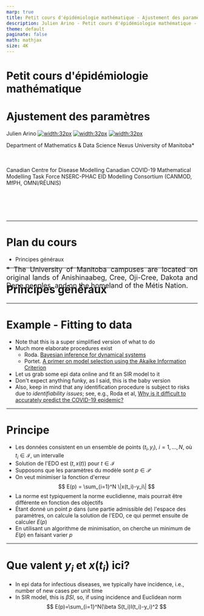 ```yaml
---
marp: true
title: Petit cours d'épidémiologie mathématique - Ajustement des paramètres
description: Julien Arino - Petit cours d'épidémiologie mathématique - Cours 19 - Ajustement des paramètres
theme: default
paginate: false
math: mathjax
size: 4K
---
```


<style>
  .theorem {
    text-align:justify;
    background-color:#16a085;
    border-radius:20px;
    padding:10px 20px 10px 20px;
    box-shadow: 0px 1px 5px #999;  margin-bottom: 10px;
  }
  .definition {
    text-align:justify;
    background-color:#ededde;
    border-radius:20px;
    padding:10px 20px 10px 20px;
    box-shadow: 0px 1px 5px #999;
    margin-bottom: 10px;
  }
  img[alt~="center"] {
    display: block;
    margin: 0 auto;
  }
</style>

# Petit cours d'épidémiologie mathématique
# Ajustement des paramètres

Julien Arino [![width:32px](https://raw.githubusercontent.com/julien-arino/presentations/main/FIGS/icons/email-round.png)](mailto:Julien.Arino@umanitoba.ca) [![width:32px](https://raw.githubusercontent.com/julien-arino/presentations/main/FIGS/icons/world-wide-web.png)](https://julien-arino.github.io/) [![width:32px](https://raw.githubusercontent.com/julien-arino/presentations/main/FIGS/icons/github-icon.png)](https://github.com/julien-arino)

Department of Mathematics & Data Science Nexus
University of Manitoba*

<div style = "font-size:18px; margin-top:-10px; padding-bottom:30px;"></div>

Canadian Centre for Disease Modelling
Canadian COVID-19 Mathematical Modelling Task Force
NSERC-PHAC EID Modelling Consortium (CANMOD, MfPH, OMNI/RÉUNIS)

<div style = "text-align: justify; position: relative; bottom: -5%; font-size:18px;">
* The University of Manitoba campuses are located on original lands of Anishinaabeg, Cree, Oji-Cree, Dakota and Dene peoples, and on the homeland of the Métis Nation.</div>

---

<!-- _backgroundImage: "radial-gradient(white,80%,#f1c40f)" -->
# Plan du cours

- Principes généraux

---

<!-- _backgroundImage: "linear-gradient(to bottom, #f1c40f, 20%, white)" -->
# <!--fit-->Principes généraux

---

# Example - Fitting to data

- Note that this is a super simplified version of what to do
- Much more elaborate procedures exist
  - Roda. [Bayesian inference for dynamical systems](https://doi.org/10.1016/j.idm.2019.12.007)
  - Portet. [A primer on model selection using the Akaike Information Criterion](https://doi.org/10.1016/j.idm.2019.12.010)
- Let us grab some epi data online and fit an SIR model to it
- Don't expect anything funky, as I said, this is the baby version
- Also, keep in mind that any identification procedure is subject to risks due to *identifiability issues*; see, e.g., Roda et al, [Why is it difficult to accurately predict the COVID-19 epidemic?](https://doi.org/10.1016/j.idm.2020.03.001)

---

# Principe

- Les données consistent en un ensemble de points $(t_i,y_i)$, $i=1,\ldots,N$, où $t_i\in\mathcal{I}$, un intervalle
- Solution de l'EDO est $(t,x(t))$ pour $t\in\mathcal{I}$
- Supposons que les paramètres du modèle sont $p\in\mathcal{P}$
- On veut minimiser la fonction d'erreur
$$
E(p) = \sum_{i=1}^N \|x(t_i)-y_i\|
$$
- La norme est typiquement la norme euclidienne, mais pourrait être différente en fonction des objectifs
- Étant donné un point $p$ dans (une partie admissible de) l'espace des paramètres, on calcule la solution de l'EDO, ce qui permet ensuite de calculer $E(p)$
- En utilisant un algorithme de minimisation, on cherche un minimum de $E(p)$ en faisant varier $p$

---

# Que valent $y_i$ et $x(t_i)$ ici?

- In epi data for infectious diseases, we typically have incidence, i.e., number of new cases per unit time
- In SIR model, this is $\beta SI$, so, if using incidence and Euclidean norm
$$
E(p)=\sum_{i=1}^N(\beta S(t_i)I(t_i)-y_i)^2
$$